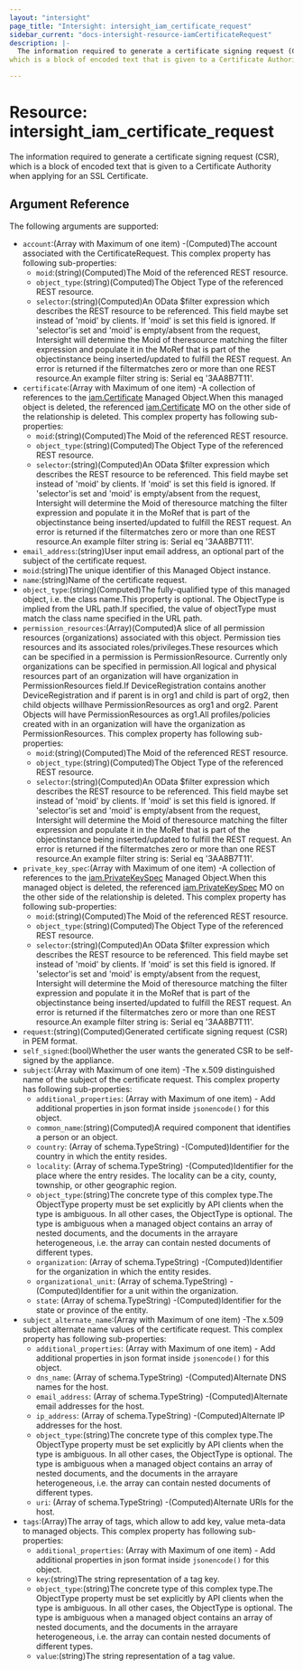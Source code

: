```yaml
---
layout: "intersight"
page_title: "Intersight: intersight_iam_certificate_request"
sidebar_current: "docs-intersight-resource-iamCertificateRequest"
description: |-
  The information required to generate a certificate signing request (CSR),
which is a block of encoded text that is given to a Certificate Authority when applying for an SSL Certificate.

---
```


# Resource: intersight_iam_certificate_request
The information required to generate a certificate signing request (CSR),
which is a block of encoded text that is given to a Certificate Authority when applying for an SSL Certificate.

## Argument Reference
The following arguments are supported:
* `account`:(Array with Maximum of one item) -(Computed)The account associated with the CertificateRequest.
This complex property has following sub-properties:
  + `moid`:(string)(Computed)The Moid of the referenced REST resource.
  + `object_type`:(string)(Computed)The Object Type of the referenced REST resource.
  + `selector`:(string)(Computed)An OData $filter expression which describes the REST resource to be referenced. This field maybe set instead of 'moid' by clients. If 'moid' is set this field is ignored. If 'selector'is set and 'moid' is empty/absent from the request, Intersight will determine the Moid of theresource matching the filter expression and populate it in the MoRef that is part of the objectinstance being inserted/updated to fulfill the REST request. An error is returned if the filtermatches zero or more than one REST resource.An example filter string is: Serial eq '3AA8B7T11'.
* `certificate`:(Array with Maximum of one item) -A collection of references to the [iam.Certificate](mo://iam.Certificate) Managed Object.When this managed object is deleted, the referenced [iam.Certificate](mo://iam.Certificate) MO on the other side of the relationship is deleted.
This complex property has following sub-properties:
  + `moid`:(string)(Computed)The Moid of the referenced REST resource.
  + `object_type`:(string)(Computed)The Object Type of the referenced REST resource.
  + `selector`:(string)(Computed)An OData $filter expression which describes the REST resource to be referenced. This field maybe set instead of 'moid' by clients. If 'moid' is set this field is ignored. If 'selector'is set and 'moid' is empty/absent from the request, Intersight will determine the Moid of theresource matching the filter expression and populate it in the MoRef that is part of the objectinstance being inserted/updated to fulfill the REST request. An error is returned if the filtermatches zero or more than one REST resource.An example filter string is: Serial eq '3AA8B7T11'.
* `email_address`:(string)User input email address, an optional part of the subject of the certificate request.
* `moid`:(string)The unique identifier of this Managed Object instance.
* `name`:(string)Name of the certificate request.
* `object_type`:(string)(Computed)The fully-qualified type of this managed object, i.e. the class name.This property is optional. The ObjectType is implied from the URL path.If specified, the value of objectType must match the class name specified in the URL path.
* `permission_resources`:(Array)(Computed)A slice of all permission resources (organizations) associated with this object. Permission ties resources and its associated roles/privileges.These resources which can be specified in a permission is PermissionResource. Currently only organizations can be specified in permission.All logical and physical resources part of an organization will have organization in PermissionResources field.If DeviceRegistration contains another DeviceRegistration and if parent is in org1 and child is part of org2, then child objects willhave PermissionResources as org1 and org2. Parent Objects will have PermissionResources as org1.All profiles/policies created with in an organization will have the organization as PermissionResources.
This complex property has following sub-properties:
  + `moid`:(string)(Computed)The Moid of the referenced REST resource.
  + `object_type`:(string)(Computed)The Object Type of the referenced REST resource.
  + `selector`:(string)(Computed)An OData $filter expression which describes the REST resource to be referenced. This field maybe set instead of 'moid' by clients. If 'moid' is set this field is ignored. If 'selector'is set and 'moid' is empty/absent from the request, Intersight will determine the Moid of theresource matching the filter expression and populate it in the MoRef that is part of the objectinstance being inserted/updated to fulfill the REST request. An error is returned if the filtermatches zero or more than one REST resource.An example filter string is: Serial eq '3AA8B7T11'.
* `private_key_spec`:(Array with Maximum of one item) -A collection of references to the [iam.PrivateKeySpec](mo://iam.PrivateKeySpec) Managed Object.When this managed object is deleted, the referenced [iam.PrivateKeySpec](mo://iam.PrivateKeySpec) MO on the other side of the relationship is deleted.
This complex property has following sub-properties:
  + `moid`:(string)(Computed)The Moid of the referenced REST resource.
  + `object_type`:(string)(Computed)The Object Type of the referenced REST resource.
  + `selector`:(string)(Computed)An OData $filter expression which describes the REST resource to be referenced. This field maybe set instead of 'moid' by clients. If 'moid' is set this field is ignored. If 'selector'is set and 'moid' is empty/absent from the request, Intersight will determine the Moid of theresource matching the filter expression and populate it in the MoRef that is part of the objectinstance being inserted/updated to fulfill the REST request. An error is returned if the filtermatches zero or more than one REST resource.An example filter string is: Serial eq '3AA8B7T11'.
* `request`:(string)(Computed)Generated certificate signing request (CSR) in PEM format.
* `self_signed`:(bool)Whether the user wants the generated CSR to be self-signed by the appliance.
* `subject`:(Array with Maximum of one item) -The x.509 distinguished name of the subject of the certificate request.
This complex property has following sub-properties:
  + `additional_properties`:
(Array with Maximum of one item) - Add additional properties in json format inside `jsonencode()` for this object.
  + `common_name`:(string)(Computed)A required component that identifies a person or an object.
  + `country`:
                (Array of schema.TypeString) -(Computed)Identifier for the country in which the entity resides.
  + `locality`:
                (Array of schema.TypeString) -(Computed)Identifier for the place where the entry resides. The locality can be a city, county, township, or other geographic region.
  + `object_type`:(string)The concrete type of this complex type.The ObjectType property must be set explicitly by API clients when the type is ambiguous. In all other cases, the ObjectType is optional. The type is ambiguous when a managed object contains an array of nested documents, and the documents in the arrayare heterogeneous, i.e. the array can contain nested documents of different types.
  + `organization`:
                (Array of schema.TypeString) -(Computed)Identifier for the organization in which the entity resides.
  + `organizational_unit`:
                (Array of schema.TypeString) -(Computed)Identifier for a unit within the organization.
  + `state`:
                (Array of schema.TypeString) -(Computed)Identifier for the state or province of the entity.
* `subject_alternate_name`:(Array with Maximum of one item) -The x.509 subject alternate name values of the certificate request.
This complex property has following sub-properties:
  + `additional_properties`:
(Array with Maximum of one item) - Add additional properties in json format inside `jsonencode()` for this object.
  + `dns_name`:
                (Array of schema.TypeString) -(Computed)Alternate DNS names for the host.
  + `email_address`:
                (Array of schema.TypeString) -(Computed)Alternate email addresses for the host.
  + `ip_address`:
                (Array of schema.TypeString) -(Computed)Alternate IP addresses for the host.
  + `object_type`:(string)The concrete type of this complex type.The ObjectType property must be set explicitly by API clients when the type is ambiguous. In all other cases, the ObjectType is optional. The type is ambiguous when a managed object contains an array of nested documents, and the documents in the arrayare heterogeneous, i.e. the array can contain nested documents of different types.
  + `uri`:
                (Array of schema.TypeString) -(Computed)Alternate URIs for the host.
* `tags`:(Array)The array of tags, which allow to add key, value meta-data to managed objects.
This complex property has following sub-properties:
  + `additional_properties`:
(Array with Maximum of one item) - Add additional properties in json format inside `jsonencode()` for this object.
  + `key`:(string)The string representation of a tag key.
  + `object_type`:(string)The concrete type of this complex type.The ObjectType property must be set explicitly by API clients when the type is ambiguous. In all other cases, the ObjectType is optional. The type is ambiguous when a managed object contains an array of nested documents, and the documents in the arrayare heterogeneous, i.e. the array can contain nested documents of different types.
  + `value`:(string)The string representation of a tag value.
